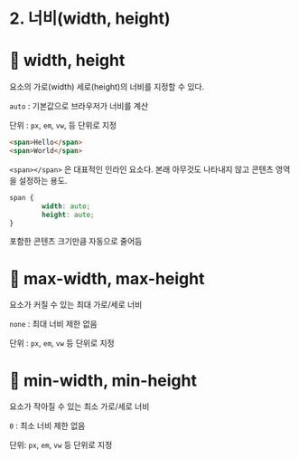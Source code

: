 # 2. 너비(width, height)

# 📌 width, height

요소의 가로(width) 세로(height)의 너비를 지정할 수 있다.

`auto` : 기본값으로 브라우저가 너비를 계산

단위 : `px`, `em`, `vw`, 등 단위로 지정

```html
<span>Hello</span>
<span>World</span>
```

`<span></span>` 은 대표적인 인라인 요소다. 본래 아무것도 나타내지 않고 콘텐츠 영역을 설정하는 용도.

```css
span {
		width: auto; 
		height: auto;
}
```

포함한 콘텐츠 크기만큼 자동으로 줄어듬

# 📌 max-width, max-height

요소가 커질 수 있는 최대 가로/세로 너비

`none` : 최대 너비 제한 없음

단위 : `px`, `em`, `vw` 등 단위로 지정

# 📌 min-width, min-height

요소가 작아질 수 있는 최소 가로/세로 너비

`0` : 최소 너비 제한 없음

단위: `px`, `em`, `vw` 등 단위로 지정